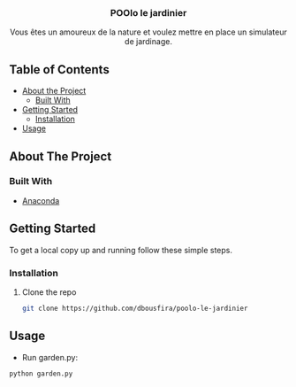 <!-- PROJECT LOGO -->
<br />
<p align="center">
  <h3 align="center">POOlo le jardinier
</h3>

  <p align="center">
  Vous êtes un amoureux de la nature et voulez mettre en place un simulateur de jardinage.
  </p>
</p>

<!-- TABLE OF CONTENTS -->
## Table of Contents

* [About the Project](#about-the-project)
  * [Built With](#built-with)
* [Getting Started](#getting-started)
  * [Installation](#installation)
* [Usage](#usage)

<!-- ABOUT THE PROJECT -->
## About The Project

### Built With

* [Anaconda](https://www.anaconda.com/)

<!-- GETTING STARTED -->
## Getting Started

To get a local copy up and running follow these simple steps.

### Installation

1. Clone the repo

    ```sh
    git clone https://github.com/dbousfira/poolo-le-jardinier

<!-- USAGE EXAMPLES -->
## Usage

* Run garden.py:

```python
python garden.py
```
